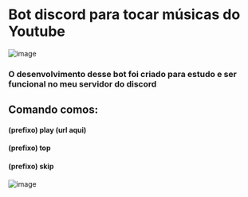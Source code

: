 # Bot discord para  tocar músicas do Youtube
![image](https://user-images.githubusercontent.com/84159325/154689718-60336cb4-0256-4beb-8ce1-72d043e559ff.png)

### O desenvolvimento desse bot foi criado para estudo e ser funcional no meu servidor do discord

## Comando comos: 
#### (prefixo) play (url aqui)<br>
#### (prefixo) top <br>
#### (prefixo) skip <br>

![image](https://user-images.githubusercontent.com/84159325/154690472-52bae7b5-4489-4637-a4f1-3a3833d3b540.png)
